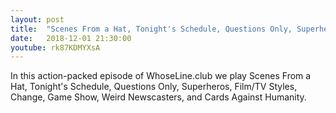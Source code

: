 ```yaml
---
layout: post
title:  "Scenes From a Hat, Tonight's Schedule, Questions Only, Superheros, Film/TV Styles, Change, Game Show, Weird Newscasters, and Cards Against Humanity."
date:   2018-12-01 21:30:00
youtube: rk87KDMYXsA
---
```


In this action-packed episode of WhoseLine.club we play Scenes From a Hat, Tonight's Schedule, Questions Only, Superheros, Film/TV Styles, Change, Game Show, Weird Newscasters, and Cards Against Humanity.
